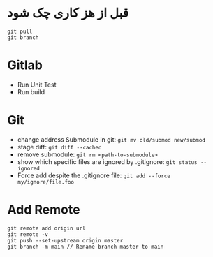 # قبل از هز کاری چک شود
```
git pull
git branch
```

# Gitlab
- Run Unit Test
- Run build

# Git
- change address Submodule in git: `git mv old/submod new/submod`
- stage diff: `git diff --cached`
- remove submodule: `git rm <path-to-submodule>`
- show which specific files are ignored by .gitignore: `git status --ignored`
- Force add despite the .gitignore file: `git add --force my/ignore/file.foo`


# Add Remote
```
git remote add origin url
git remote -v
git push --set-upstream origin master
git branch -m main // Rename branch master to main
```
